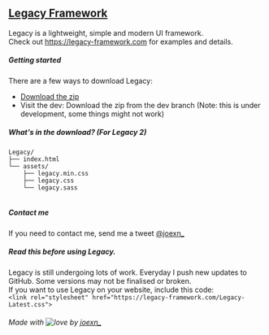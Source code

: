 ## [Legacy Framework](https://legacy-framework.com)
Legacy is a lightweight, simple and modern UI framework.
<br />
Check out <https://legacy-framework.com> for examples and details.

##### Getting started

There are a few ways to download Legacy:
- [Download the zip](https://github.com/joexn/Legacy/archive/v1.7.zip)
- Visit the dev: Download the zip from the dev branch (Note: this is under development, some things might not work)


##### What's in the download? (For Legacy 2)

```
Legacy/
├── index.html
└── assets/
    ├── legacy.min.css
    ├── legacy.css
    └── legacy.sass


```

##### Contact me
If you need to contact me, send me a tweet [@joexn_](https://twitter.com/@joexn_)

##### Read this before using Legacy.
Legacy is still undergoing lots of work. Everyday I push new updates to GitHub. Some versions may not be finalised or broken. 
<br />
If you want to use Legacy on your website, include this code:
<br />
`<link rel="stylesheet" href="https://legacy-framework.com/Legacy-Latest.css">`

###### Made with ![love](https://legacy-framework.com/Heart.png) by [joexn_](https://twitter.com/@joexn_)